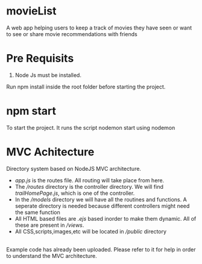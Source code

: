 # movieList

A web app helping users to keep a track of movies they have seen or want to see or share movie recommendations with friends

# Pre Requisits
1) Node Js must be installed.

Run npm install inside the root folder before starting the project.

# npm start
To start the project. It runs the script nodemon start using nodemon

# MVC Achitecture
Directory system based on NodeJS MVC architecture.
<ul>
  <li><i>app.js</i> is the routes file. All routing will take place from here.</li>
  <li>The <i>/routes</i> directory is the controller directory. We will find <i>trailHomePage.js</i>, which is one of the controller.</li>
  <li>In the <i>/models</i> directory we will have all the routines and functions. A seperate directory is needed because different controllers might need the same function</li>
  <li>All HTML based files are <i>.ejs</i> based inorder to make them dynamic. All of these are present in <i>/views</i>.</li>
  <li>All CSS,scripts,images,etc will be located in <i>/public</i> directory</li>
</ul>
<br>
Example code has already been uploaded. Please refer to it for help in order to understand the MVC architecture.
